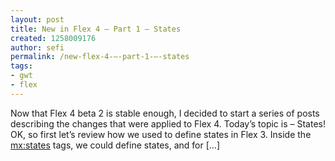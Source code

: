 ```yaml
---
layout: post
title: New in Flex 4 – Part 1 – States
created: 1258009176
author: sefi
permalink: /new-flex-4-–-part-1-–-states
tags:
- gwt
- flex
---
```

Now that Flex 4 beta 2 is stable enough, I decided to start a series of posts describing the changes that were applied to Flex 4. Today’s topic is – States! OK, so first let’s review how we used to define states in Flex 3. Inside the <mx:states> tags, we could define states, and for [...]<img alt="" border="0" src="http://stats.wordpress.com/b.gif?host=flexblackbelt.wordpress.com&blog=5633522&post=195&subd=flexblackbelt&ref=&feed=1" width="1" height="1" />
